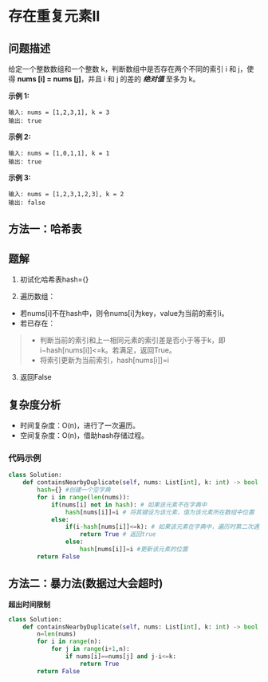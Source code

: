 # 存在重复元素II
## 问题描述
给定一个整数数组和一个整数 k，判断数组中是否存在两个不同的索引 i 和 j，使得 **nums [i] = nums [j]**，并且 i 和 j 的差的 ***绝对值*** 至多为 k。

**示例 1:**
```
输入: nums = [1,2,3,1], k = 3
输出: true
```
**示例 2:**
```
输入: nums = [1,0,1,1], k = 1
输出: true
```
**示例 3:**
```
输入: nums = [1,2,3,1,2,3], k = 2
输出: false
```

## 方法一：哈希表
## 题解
1. 初试化哈希表hash={}

2. 遍历数组：

  - 若nums[i]不在hash中，则令nums[i]为key，value为当前的索引i。
  - 若已存在：
> + 判断当前的索引和上一相同元素的索引差是否小于等于k，即i−hash[nums[i]]<=k。若满足，返回True。
>+ 将索引更新为当前索引，hash[nums[i]]=i
3. 返回False

## 复杂度分析
+ 时间复杂度：O(n)，进行了一次遍历。
+ 空间复杂度：O(n)，借助hash存储过程。

### 代码示例
```python
class Solution:
    def containsNearbyDuplicate(self, nums: List[int], k: int) -> bool:
        hash={} #创建一个空字典
        for i in range(len(nums)):
            if(nums[i] not in hash): # 如果该元素不在字典中
                hash[nums[i]]=i # 将其键设为该元素，值为该元素所在数组中位置
            else:
                if(i-hash[nums[i]]<=k): # 如果该元素在字典中，遍历时第二次遇到该元素,且其两次所在位置差的绝对值小于K
                    return True # 返回true
                else:
                    hash[nums[i]]=i #更新该元素的位置
        return False
```

## 方法二：暴力法(数据过大会超时)
**超出时间限制**
```python
class Solution:
    def containsNearbyDuplicate(self, nums: List[int], k: int) -> bool:
        n=len(nums)
        for i in range(n):
            for j in range(i+1,n):
                if nums[i]==nums[j] and j-i<=k:
                    return True
        return False
```
